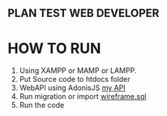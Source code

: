 ## PLAN TEST WEB DEVELOPER
# HOW TO RUN
1. Using XAMPP or MAMP or LAMPP.
2. Put Source code to htdocs folder
3. WebAPI using AdonisJS [my API](https://github.com/kadekchrisna/ptwdAPI)
4. Run migration or import [wireframe.sql](https://github.com/kadekchrisna/ptwd/blob/master/wireframe.sql) 
5. Run the code


